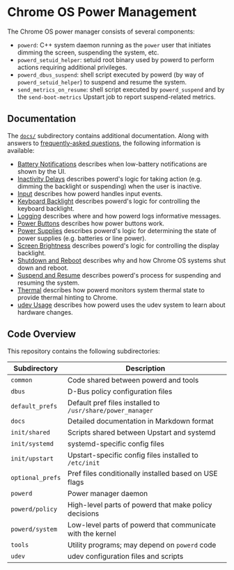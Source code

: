 # Chrome OS Power Management

The Chrome OS power manager consists of several components:

-   `powerd`: C++ system daemon running as the `power` user that initiates
    dimming the screen, suspending the system, etc.
-   `powerd_setuid_helper`: setuid root binary used by powerd to perform actions
    requiring additional privileges.
-   `powerd_dbus_suspend`: shell script executed by powerd (by way of
    `powerd_setuid_helper`) to suspend and resume the system.
-   `send_metrics_on_resume`: shell script executed by `powerd_suspend` and by
    the `send-boot-metrics` Upstart job to report suspend-related metrics.

## Documentation

The [`docs/`](docs/) subdirectory contains additional documentation. Along with
answers to [frequently-asked questions](docs/faq.md), the following information
is available:

-   [Battery Notifications](docs/battery_notifications.md) describes when
    low-battery notifications are shown by the UI.
-   [Inactivity Delays](docs/inactivity_delays.md) describes powerd's logic for
    taking action (e.g. dimming the backlight or suspending) when the user is
    inactive.
-   [Input](docs/input.md) describes how powerd handles input events.
-   [Keyboard Backlight](docs/keyboard_backlight.md) describes powerd's logic
    for controlling the keyboard backlight.
-   [Logging](docs/logging.md) describes where and how powerd logs informative
    messages.
-   [Power Buttons](docs/power_buttons.md) describes how power buttons work.
-   [Power Supplies](docs/power_supplies.md) describes powerd's logic for
    determining the state of power supplies (e.g. batteries or line power).
-   [Screen Brightness](docs/screen_brightness.md) describes powerd's logic for
    controlling the display backlight.
-   [Shutdown and Reboot](docs/shutdown.md) describes why and how Chrome OS
    systems shut down and reboot.
-   [Suspend and Resume](docs/suspend_resume.md) describes powerd's process for
    suspending and resuming the system.
-   [Thermal](docs/thermal.md) describes how powerd monitors system thermal
    state to provide thermal hinting to Chrome.
-   [udev Usage](docs/udev.md) describes how powerd uses the udev system to
    learn about hardware changes.

## Code Overview

This repository contains the following subdirectories:

| Subdirectory    | Description |
|-----------------|-------------|
| `common`        | Code shared between powerd and tools |
| `dbus`          | D-Bus policy configuration files |
| `default_prefs` | Default pref files installed to `/usr/share/power_manager` |
| `docs`          | Detailed documentation in Markdown format |
| `init/shared`   | Scripts shared between Upstart and systemd |
| `init/systemd`  | systemd-specific config files |
| `init/upstart`  | Upstart-specific config files installed to `/etc/init` |
| `optional_prefs`| Pref files conditionally installed based on USE flags |
| `powerd`        | Power manager daemon |
| `powerd/policy` | High-level parts of powerd that make policy decisions |
| `powerd/system` | Low-level parts of powerd that communicate with the kernel |
| `tools`         | Utility programs; may depend on `powerd` code |
| `udev`          | udev configuration files and scripts |
